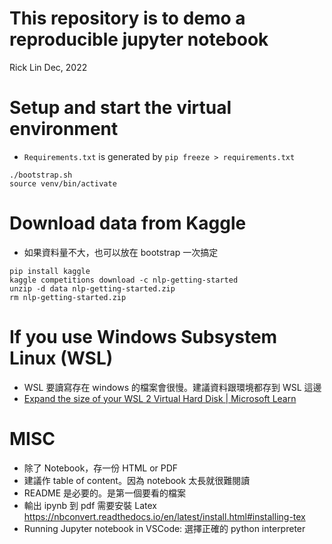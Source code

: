 # This repository is to demo a reproducible jupyter notebook
Rick Lin Dec, 2022

# Setup and start the virtual environment
- `Requirements.txt` is generated by `pip freeze > requirements.txt`

```
./bootstrap.sh
source venv/bin/activate
```

# Download data from Kaggle 
- 如果資料量不大，也可以放在 bootstrap 一次搞定

```
pip install kaggle
kaggle competitions download -c nlp-getting-started
unzip -d data nlp-getting-started.zip
rm nlp-getting-started.zip
```

# If you use Windows Subsystem Linux (WSL)
- WSL 要讀寫存在 windows 的檔案會很慢。建議資料跟環境都存到 WSL 這邊
- [Expand the size of your WSL 2 Virtual Hard Disk | Microsoft Learn](https://learn.microsoft.com/en-us/windows/wsl/vhd-size)

# MISC
- 除了 Notebook，存一份 HTML or PDF
- 建議作 table of content。因為 notebook 太長就很難閱讀
- README 是必要的。是第一個要看的檔案
- 輸出 ipynb 到 pdf 需要安裝 Latex  https://nbconvert.readthedocs.io/en/latest/install.html#installing-tex
- Running Jupyter notebook in VSCode: 選擇正確的 python interpreter